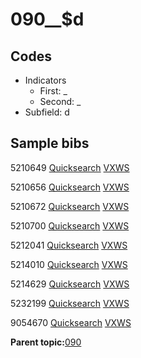 # 090\_\_$d

## Codes

-   Indicators
    -   First: \_
    -   Second: \_
-   Subfield: d

## Sample bibs

5210649 [Quicksearch](https://search.library.yale.edu/catalog/5210649) [VXWS](http://prodorbis.library.yale.edu:7014/vxws/GetHoldingsService?bibId=5210649)

5210656 [Quicksearch](https://search.library.yale.edu/catalog/5210656) [VXWS](http://prodorbis.library.yale.edu:7014/vxws/GetHoldingsService?bibId=5210656)

5210672 [Quicksearch](https://search.library.yale.edu/catalog/5210672) [VXWS](http://prodorbis.library.yale.edu:7014/vxws/GetHoldingsService?bibId=5210672)

5210700 [Quicksearch](https://search.library.yale.edu/catalog/5210700) [VXWS](http://prodorbis.library.yale.edu:7014/vxws/GetHoldingsService?bibId=5210700)

5212041 [Quicksearch](https://search.library.yale.edu/catalog/5212041) [VXWS](http://prodorbis.library.yale.edu:7014/vxws/GetHoldingsService?bibId=5212041)

5214010 [Quicksearch](https://search.library.yale.edu/catalog/5214010) [VXWS](http://prodorbis.library.yale.edu:7014/vxws/GetHoldingsService?bibId=5214010)

5214629 [Quicksearch](https://search.library.yale.edu/catalog/5214629) [VXWS](http://prodorbis.library.yale.edu:7014/vxws/GetHoldingsService?bibId=5214629)

5232199 [Quicksearch](https://search.library.yale.edu/catalog/5232199) [VXWS](http://prodorbis.library.yale.edu:7014/vxws/GetHoldingsService?bibId=5232199)

9054670 [Quicksearch](https://search.library.yale.edu/catalog/9054670) [VXWS](http://prodorbis.library.yale.edu:7014/vxws/GetHoldingsService?bibId=9054670)

**Parent topic:**[090](../../tags/090/090.md)

